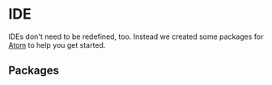 # IDE
IDEs don't need to be redefined, too.
Instead we created some packages for [Atom](https://atom.io/) to help you get started.

## Packages
